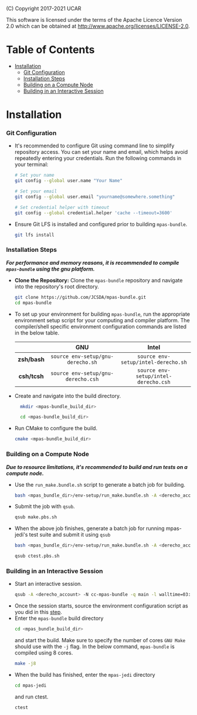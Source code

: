 (C) Copyright 2017-2021 UCAR

This software is licensed under the terms of the Apache Licence Version 2.0
which can be obtained at http://www.apache.org/licenses/LICENSE-2.0.

# Table of Contents
* [Installation](#installation)
  * [Git Configuration](#git-configuration)
  * [Installation Steps](#installation-steps)
  * [Building on a Compute Node](#building-on-a-compute-node)
  * [Building in an Interactive Session](#building-in-an-interactive-session)
# Installation

### Git Configuration
* It's recommended to configure Git using command line to simplify repository access. You can set your 
name and email, which helps avoid repeatedly entering your credentials. 
Run the following commands in your terminal:
    ```bash
    # Set your name
  git config --global user.name "Your Name"

  # Set your email
  git config --global user.email "yourname@somewhere.something"

  # Set credential helper with timeout
  git config --global credential.helper 'cache --timeout=3600'
    ```
* Ensure Git LFS is installed and configured prior to building ```mpas-bundle```.

     ```bash
     git lfs install
     ```

### Installation Steps

_**For performance and memory reasons, it is recommended to compile ```mpas-bundle``` using the gnu platform.**_

* **Clone the Repository:**
   Clone the `mpas-bundle` repository and navigate into the repository's root directory.

    ```bash
    git clone https://github.com/JCSDA/mpas-bundle.git
    cd mpas-bundle
    ```
<a id="env_script"></a>
* To set up your environment for building ```mpas-bundle```, run the appropriate environment setup script for your computing and compiler platform. 
The compiler/shell specific environment configuration commands are listed in the below table.
 
  |              | GNU | Intel |
  |:------------:|:--------------:|:----------------:|
  | __zsh/bash__ | `source env-setup/gnu-derecho.sh` | `source env-setup/intel-derecho.sh` |
  | __csh/tcsh__ | `source env-setup/gnu-derecho.csh` | `source env-setup/intel-derecho.csh` |
* Create and navigate into the build directory.

  ```bash
    mkdir <mpas-bundle_build_dir> 
  ```
  ```bash
    cd <mpas-bundle_build_dir> 
    ```
* Run CMake to configure the build. 

    ```bash
    cmake <mpas-bundle_build_dir> 
    ```

### Building on a Compute Node

_**Due to resource limitations, it's recommended to build and run tests on a compute node.**_

* Use the `run_make.bundle.sh` script to generate a batch job for building.

  ```bash
  bash <mpas_bundle_dir>/env-setup/run_make.bundle.sh -A <derecho_account> -e <mpas-bundle_dir>/env-setup -c <compiler> -n
  ```
* Submit the job with ```qsub```.
  ```bash
  qsub make.pbs.sh 
  ```

* When the above job finishes, generate a batch job for running mpas-jedi's test suite and submit it using ```qsub``` 
  ```bash
  bash <mpas_bundle_dir>/env-setup/run_make.bundle.sh -A <derecho_account> -e <mpas-bundle_dir>/env-setup -c <compiler> -x ctest -n
  ```
  ```bash
  qsub ctest.pbs.sh
  ```

### Building in an Interactive Session

* Start an interactive session. 
  ```bash
  qsub -A <derecho_account> -N cc-mpas-bundle -q main -l walltime=03:00:00 -l select=1:ncpus=8 -I
  ```
* Once the session starts, source the environment configuration script as you did in this [step](#env_script).
* Enter the ```mpas-bundle``` build directory
   ```bash
   cd <mpas_bundle_build_dir>
   ```
  and start the build. Make sure to specify the number of cores ```GNU Make``` should use with the ```-j``` flag.
In the below command, ```mpas-bundle``` is compiled using 8 cores.
   ```bash
   make -j8
   ```
* When the build has finished, enter the ```mpas-jedi``` directory
  ```bash
  cd mpas-jedi
  ```
  and run ctest.
  ```bash
  ctest
  ```
